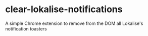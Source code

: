 # clear-lokalise-notifications
A simple Chrome extension to remove from the DOM all Lokalise's notification toasters
